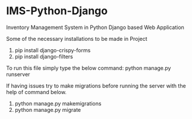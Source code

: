 # IMS-Python-Django
Inventory Management System in Python Django based Web Application

Some of the necessary installations to be made in Project

1. pip install django-crispy-forms
2. pip install django-filters

To run this file simply type the below command:
python manage.py runserver

If having issues try to make migrations before running the server with the help of command below.
1. python manage.py makemigrations
2. python manage.py migrate
